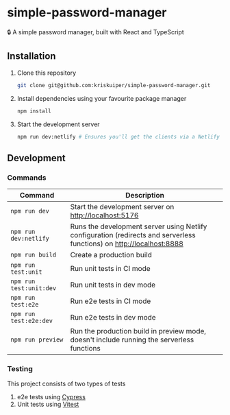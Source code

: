 # simple-password-manager
🔒 A simple password manager, built with React and TypeScript

## Installation
1. Clone this repository
    ```bash
    git clone git@github.com:kriskuiper/simple-password-manager.git
    ```
2. Install dependencies using your favourite package manager
    ```bash
    npm install
    ```
3. Start the development server
    ```bash
    npm run dev:netlify # Ensures you'll get the clients via a Netlify serverless function
    ```

## Development
### Commands
| Command                 | Description                                                                                                                                    |
|-------------------------|------------------------------------------------------------------------------------------------------------------------------------------------|
| `npm run dev`           | Start the development server on [http://localhost:5176](http://localhost:5176)                                                                 |
| `npm run dev:netlify`   | Runs the development server using Netlify configuration (redirects and serverless functions) on [http://localhost:8888](http://localhost:8888) |
| `npm run build`         | Create a production build                                                                                                                      |
| `npm run test:unit`     | Run unit tests in CI mode                                                                                                                      |
| `npm run test:unit:dev` | Run unit tests in dev mode                                                                                                                     |
| `npm run test:e2e`      | Run e2e tests in CI mode                                                                                                                       |
| `npm run test:e2e:dev`  | Run e2e tests in dev mode                                                                                                                      |
| `npm run preview`       | Run the production build in preview mode, doesn't include running the serverless functions                                                     |

### Testing
This project consists of two types of tests
1. e2e tests using [Cypress](https://www.cypress.io/app/)
2. Unit tests using [Vitest](https://vitest.dev/)
